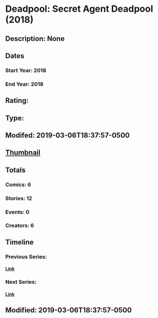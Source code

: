# Deadpool: Secret Agent Deadpool (2018)
## Description: None
## Dates
### Start Year: 2018
### End Year: 2018
## Rating: 
## Type: 
## Modifed: 2019-03-06T18:37:57-0500
## [Thumbnail](http://i.annihil.us/u/prod/marvel/i/mg/9/a0/5c780de7a493a.jpg)
## Totals
### Comics: 6
### Stories: 12
### Events: 0
### Creators: 6
## Timeline
### Previous Series: 
#### [Link]()
### Next Series: 
#### [Link]()
## Modified: 2019-03-06T18:37:57-0500